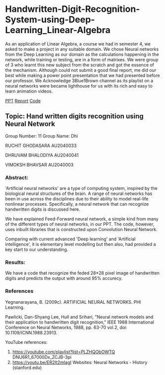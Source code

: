 # Handwritten-Digit-Recognition-System-using-Deep-Learning_Linear-Algebra
As an application of Linear Algebra, a course we had in semester 4, we asked to make a project in any suitable domain. We chose Neural networks from the Deep Learning as our domain as the calculations happening in the network, while training or testing, are in a form of matrixes. We were group of 3 who learnt this new subject from the scratch and got the essence of the mechanism. Although could not submit a good final report, me did our best while making a power point presentation that we had presented before our professor. We Acknowledge 3Blue1Brown channel as its playlist on a neural networks were became lighthouse for us with its rich and easy to learn animation videos.


[PPT](https://github.com/tankotkirn/Handwritten-Digit-Recognition-System-using-Deep-Learning_Linear-Algebra/blob/main/FinalPPT.pptx)
[Report](https://github.com/tankotkirn/Handwritten-Digit-Recognition-System-using-Deep-Learning_Linear-Algebra/blob/main/End%20Sem__Report.pdf)
[Code](https://github.com/tankotkirn/Handwritten-Digit-Recognition-System-using-Deep-Learning_Linear-Algebra/blob/main/final_python.ipynb)
## Topic: Hand written digits recognition using Neural Network
Group Number: 11
Group Name: Dhi

RUCHIT GHODASARA AU2040033

DHRUVAM BHALODIYA AU2040041

VIMOKSH BHAVSAR AU2040003


### Abstract:

'Artificial neural networks' are a type of 
computing system, inspired by the biological neural structures 
of the brain. A range of neural networks has been in use across 
the disciplines due to their ability to model real-life nonlinear 
processes. Specifically, a neural network that can recognize 
handwritten digits is discussed here.

We have explained Feed-Forward neural network, a simple kind from many of the different types of neural networks, in our PPT. The code, however, uses inbuilt libraries that is constructed upon Convolution Neural Network.

Comparing with current advanced 'Deep learning' and 'Artificial intelligence', it is elementary level modelling but then also, had provided a key start to our understanding.



### Results:

We have a code that recognize the feded 28*28 pixel image of handwritten digits and predicts the output with around 95% accurecy.

### References

Yegnanarayana, B. (2009c). ARTIFICIAL NEURAL 
NETWORKS. PHI Learning. 

Pawlicki, Dan-Shyang Lee, Hull and Srihari, "Neural 
network models and their application to handwritten digit 
recognition," IEEE 1988 International Conference on Neural 
Networks, 1988, pp. 63-70 vol.2, doi: 
10.1109/ICNN.1988.23913.

YouTube references: 

1. https://youtube.com/playlist?list=PLZHQObOWTQ 
DNU6R1_67000Dx_ZCJB-3pi
2. https://youtu.be/ER2It2mIagI
Websites: 
Neural Networks - History (stanford.edu)
